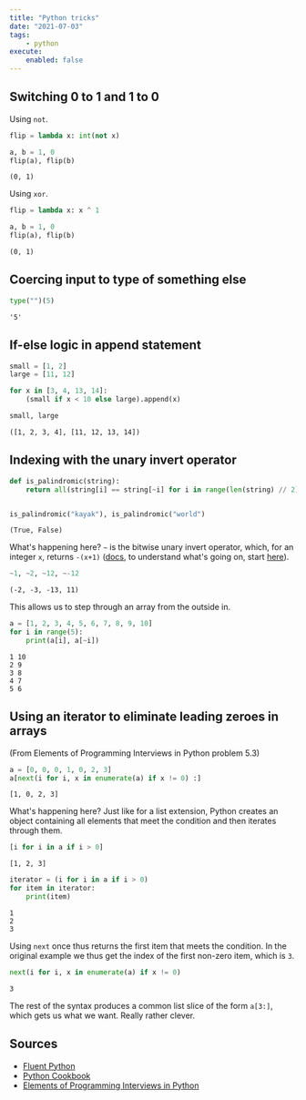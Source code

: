 ```yaml
---
title: "Python tricks"
date: "2021-07-03"
tags:
    - python
execute:
    enabled: false
---
```


## Switching 0 to 1 and 1 to 0

Using `not`.

``` python
flip = lambda x: int(not x)

a, b = 1, 0
flip(a), flip(b)
```

    (0, 1)

Using `xor`.

``` python
flip = lambda x: x ^ 1

a, b = 1, 0
flip(a), flip(b)
```

    (0, 1)

## Coercing input to type of something else

``` python
type("")(5)
```

    '5'

## If-else logic in append statement

``` python
small = [1, 2]
large = [11, 12]

for x in [3, 4, 13, 14]:
    (small if x < 10 else large).append(x)

small, large
```

    ([1, 2, 3, 4], [11, 12, 13, 14])

## Indexing with the unary invert operator

``` python
def is_palindromic(string):
    return all(string[i] == string[~i] for i in range(len(string) // 2))


is_palindromic("kayak"), is_palindromic("world")
```

    (True, False)

What's happening here? `~` is the bitwise unary invert operator, which, for an integer `x`, returns `-(x+1)` ([docs](https://docs.python.org/3/reference/expressions.html#unary-arithmetic-and-bitwise-operations), to understand what's going on, start [here](https://stackoverflow.com/a/7278791/13666841)).

``` python
~1, ~2, ~12, ~-12
```

    (-2, -3, -13, 11)

This allows us to step through an array from the outside in.

``` python
a = [1, 2, 3, 4, 5, 6, 7, 8, 9, 10]
for i in range(5):
    print(a[i], a[~i])
```

    1 10
    2 9
    3 8
    4 7
    5 6

## Using an iterator to eliminate leading zeroes in arrays

(From Elements of Programming Interviews in Python problem 5.3)

``` python
a = [0, 0, 0, 1, 0, 2, 3]
a[next(i for i, x in enumerate(a) if x != 0) :]
```

    [1, 0, 2, 3]

What's happening here? Just like for a list extension, Python creates an object containing all elements that meet the condition and then iterates through them.

``` python
[i for i in a if i > 0]
```

    [1, 2, 3]

``` python
iterator = (i for i in a if i > 0)
for item in iterator:
    print(item)
```

    1
    2
    3

Using `next` once thus returns the first item that meets the condition. In the original example we thus get the index of the first non-zero item, which is `3`.

``` python
next(i for i, x in enumerate(a) if x != 0)
```

    3

The rest of the syntax produces a common list slice of the form `a[3:]`, which gets us what we want. Really rather clever.

## Sources

-   [Fluent Python](https://www.oreilly.com/library/view/fluent-python/9781491946237/)
-   [Python Cookbook](https://www.oreilly.com/library/view/python-cookbook-3rd/9781449357337/)
-   [Elements of Programming Interviews in Python](https://elementsofprogramminginterviews.com)
